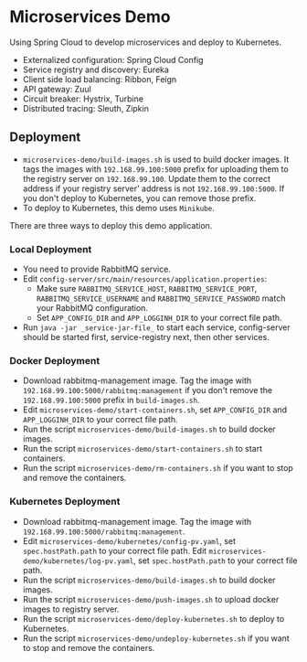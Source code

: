 # Microservices Demo
Using Spring Cloud to develop microservices and deploy to Kubernetes.

* Externalized configuration: Spring Cloud Config
* Service registry and discovery: Eureka
* Client side load balancing: Ribbon, Feign
* API gateway: Zuul
* Circuit breaker: Hystrix, Turbine
* Distributed tracing: Sleuth, Zipkin

## Deployment
* `microservices-demo/build-images.sh` is used to build docker images.
  It tags the images with `192.168.99.100:5000` prefix for uploading them to the registry server on `192.168.99.100`.
  Update them to the correct address if your registry server' address is not `192.168.99.100:5000`.
  If you don't deploy to Kubernetes, you can remove those prefix.
* To deploy to Kubernetes, this demo uses `Minikube`.

There are three ways to deploy this demo application.
### Local Deployment
* You need to provide RabbitMQ service.
* Edit `config-server/src/main/resources/application.properties`:
  * Make sure `RABBITMQ_SERVICE_HOST`, `RABBITMQ_SERVICE_PORT`, `RABBITMQ_SERVICE_USERNAME` and  `RABBITMQ_SERVICE_PASSWORD`
    match your RabbitMQ configuration.
  * Set `APP_CONFIG_DIR` and `APP_LOGGINH_DIR` to your correct file path.
* Run `java -jar _service-jar-file_` to start each service, config-server should be started first, service-registry next, then other services.

### Docker Deployment
* Download rabbitmq-management image.
  Tag the image with `192.168.99.100:5000/rabbitmq:management` if you don't remove the `192.168.99.100:5000` prefix in `build-images.sh`.
* Edit `microservices-demo/start-containers.sh`, set `APP_CONFIG_DIR` and `APP_LOGGINH_DIR` to your correct file path.
* Run the script `microservices-demo/build-images.sh` to build docker images.
* Run the script `microservices-demo/start-containers.sh` to start containers.
* Run the script `microservices-demo/rm-containers.sh` if you want to stop and remove the containers.

### Kubernetes Deployment
* Download rabbitmq-management image.
  Tag the image with `192.168.99.100:5000/rabbitmq:management`.
* Edit `microservices-demo/kubernetes/config-pv.yaml`, set `spec.hostPath.path` to your correct file path.
  Edit `microservices-demo/kubernetes/log-pv.yaml`, set `spec.hostPath.path` to your correct file path.
* Run the script `microservices-demo/build-images.sh` to build docker images.
* Run the script `microservices-demo/push-images.sh` to upload docker images to registry server.
* Run the script `microservices-demo/deploy-kubernetes.sh` to deploy to Kubernetes.
* Run the script `microservices-demo/undeploy-kubernetes.sh` if you want to stop and remove the containers.
